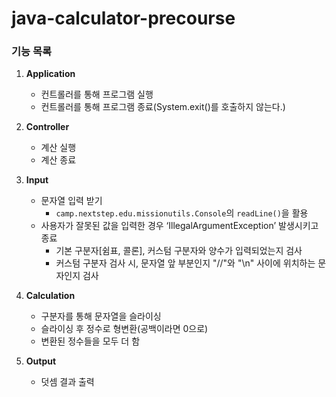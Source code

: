 # java-calculator-precourse

### 기능 목록

1. **Application**
    - 컨트롤러를 통해 프로그램 실행
    - 컨트롤러를 통해 프로그램 종료(System.exit()를 호출하지 않는다.)

2. **Controller**
    - 계산 실행
    - 계산 종료
      
3. **Input**
    - 문자열 입력 받기
        - `camp.nextstep.edu.missionutils.Console`의 `readLine()`을 활용
    - 사용자가 잘못된 값을 입력한 경우 ‘IllegalArgumentException’ 발생시키고 종료
        - 기본 구분자[쉼표, 콜론], 커스텀 구분자와 양수가 입력되었는지 검사
        - 커스텀 구분자 검사 시, 문자열 앞 부분인지 "//"와 "\n" 사이에 위치하는 문자인지 검사
          
4. **Calculation**
    - 구분자를 통해 문자열을 슬라이싱
    - 슬라이싱 후 정수로 형변환(공백이라면 0으로)
    - 변환된 정수들을 모두 더 함
      
5. **Output**
    - 덧셈 결과 출력
